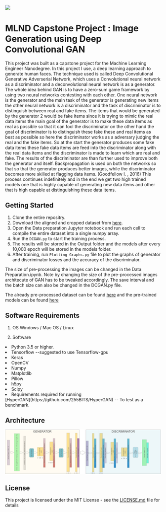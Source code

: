 ![](100000_epoch_64_bs.gif)
# MLND Capstone Project : Image Generation using Deep Convolutional GAN
This project was built as a capstone project for the Machine Learning Engineer Nanodegree. In this project I use, a deep learning approach to generate human faces. The technique used is called Deep Convolutional Generative Adverserial
Network, which uses a Convolutional neural network as a discriminator and a deconvolutional neural network is as a generator.
The whole idea behind GAN is to have a zero-sum game framework by using two neural networks contesting
with each other. One neural network is the generator and the main task of the generator is
generating new items the other neural network is a discriminator and the task of discriminator is
to distinguish between real and fake items. The items that would be generated by the generator
2 would be fake items since it is trying to mimic the real data items the main goal of the generator
is to make these data items as real as possible so that it can fool the discriminator on the other
hand the goal of discriminator is to distinguish these fake these and real items as best as possible
so here the discriminator works as a adversary judging the real and the fake items. So at the start
the generator produces some fake data items these fake data items are feed into the discriminator
along with the real data items and the discriminator is made to learn which are real and fake. The
results of the discriminator are than further used to improve both the generator and itself.
Backpropagation is used on both the networks so that so that the generator produces better
images, while the discriminator becomes more skilled at flagging data items. (Goodfellow I. ,
2016) This process continues indefinitely and in the end we get two high trained models one that
is highly capable of generating new data items and other that is high capable at distinguishing
these data items.

## Getting Started
1. Clone the entire repositry.
2. Download the aligned and cropped dataset from [here](http://mmlab.ie.cuhk.edu.hk/projects/CelebA.html).
3. Open the Data preparation Jupyter notebook and run each cell to compile the entire dataset into a single numpy array.
4. Run the `DCGAN.py` to start the training process.
5. The results will be stored in the Output folder and the models after every 10,000 epoch will be stored in the models folder.
6. After training, run `Plotting Graphs.py` file to plot the graphs of generator and discriminator losses and the accuracy of the discriminator.

The size of pre-processing the images can be changed in the Data Preparation.ipynb. Note by changing the size of the pre-processed images architecute of GAN has to be tweaked accordingly.
The save interval and the batch size can also be changed in the DCGAN.py file.

The already pre-processed dataset can be found [here](https://drive.google.com/open?id=1NABm6XTteqCn6JKbuaK4WuwTfDrDR13h) and the pre-trained models can be found [here](https://drive.google.com/open?id=1f2oxsDzZpLCqF2XKQO6hVQONY1duG0m3)


## Software Requirements
1. OS Windows / Mac OS / Linux

2. Software
<li>Python 3.5 or higher.</li>
<li>Tensorflow --suggested to use Tensorflow-gpu</li>
<li>Keras</li>
<li>OpenCV</li>
<li>Numpy</li>
<li>Matplotlib</li>
<li>Pillow</li>
<li>h5py</li>
<li>Scipy</li>
<li>Requirements required for running</li> [HyperGAN](https://github.com/255BITS/HyperGAN) -- To test as a benchmark.

## Architecture
![](DCGAN.png)

## License

This project is licensed under the MIT License - see the [LICENSE.md](LICENSE.md) file for details
